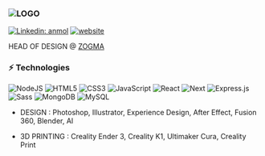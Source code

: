 ### ![LOGO](https://github.com/tpodgro/tpodgro/blob/main/tomazki-cali-white-small.png)

[![Linkedin: anmol](https://img.shields.io/badge/-LinkedIn-blue?style=flat-square&logo=Linkedin&logoColor=white&link=https://www.linkedin.com/in/tpodgro/)](https://www.linkedin.com/in/podgro/)
[![website](https://img.shields.io/badge/Website-46a2f1.svg?&style=flat-square&logo=Google-Chrome&logoColor=white&link=https://www.tomazki.com/)](https://www.tomazki.com/)

HEAD OF DESIGN @ [ZOGMA](https://zog.ma/ "link to Zogma website")

### ⚡ Technologies
  ![NodeJS](https://img.shields.io/badge/node.js-%2343853D.svg?style=for-the-badge&logo=node.js&logoColor=white)
  ![HTML5](https://img.shields.io/badge/html5-%23E34F26.svg?style=for-the-badge&logo=html5&logoColor=white)
  ![CSS3](https://img.shields.io/badge/css3-%231572B6.svg?style=for-the-badge&logo=css3&logoColor=white)
  ![JavaScript](https://img.shields.io/badge/javascript-%23323330.svg?style=for-the-badge&logo=javascript&logoColor=%23F7DF1E)
  ![React](https://img.shields.io/badge/react-%2320232a.svg?style=for-the-badge&logo=react&logoColor=%2361DAFB)
  ![Next](https://img.shields.io/badge/next.js-%2320232a.svg?style=for-the-badge&logo=next.js&logoColor=%2361DAFB)
  ![Express.js](https://img.shields.io/badge/express.js-%23404d59.svg?style=for-the-badge&logo=express&logoColor=%2361DAFB)
  ![Sass](https://img.shields.io/badge/-Sass-CD669A?style=for-the-badge&logo=Sass&logoColor=white)
  ![MongoDB](https://img.shields.io/badge/MongoDB-47A248.svg?&style=for-the-badge&logo=MongoDB&logoColor=white)
  ![MySQL](https://img.shields.io/badge/MySQL-00000F.svg?&style=for-the-badge&logo=mysql&logoColor=white)

- DESIGN :
  Photoshop, Illustrator, Experience Design, After Effect, Fusion 360, Blender, AI

- 3D PRINTING :
  Creality Ender 3, Creality K1, Ultimaker Cura, Creality Print
